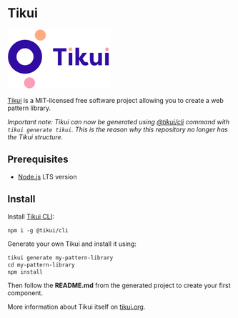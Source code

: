 # Tikui

![Tikui logo](./logo.svg)

[Tikui](https://www.tikui.org) is a MIT-licensed free software project allowing you to create a web pattern library.

_Important note: Tikui can now be generated using [@tikui/cli](https://github.com/tikui/tikui-cli) command with `tikui generate tikui`. This is the reason why this repository no longer has the Tikui structure._

## Prerequisites

* [Node.js](https://nodejs.org) LTS version

## Install

Install [Tikui CLI](https://github.com/tikui/tikui-cli):

```shell
npm i -g @tikui/cli
```

Generate your own Tikui and install it using:

```shell
tikui generate my-pattern-library
cd my-pattern-library
npm install
```

Then follow the __README.md__ from the generated project to create your first component.

More information about Tikui itself on [tikui.org](https://www.tikui.org).
